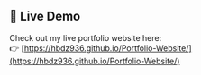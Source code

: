 ## 🚀 Live Demo

Check out my live portfolio website here:  
👉 [https://hbdz936.github.io/Portfolio-Website/](https://hbdz936.github.io/Portfolio-Website/)
